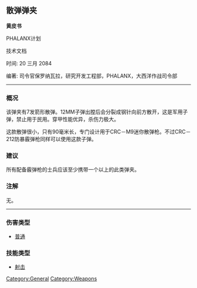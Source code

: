 ## 散弹弹夹

**黄皮书**

PHALANX计划

技术文档

时间: 20 三月 2084

编著: 司令官保罗纳瓦拉，研究开发工程部，PHALANX，大西洋作战司令部

------------------------------------------------------------------------

### 概况

该弹夹有7发箭形散弹。12MM子弹出膛后会分裂成钢针向前方散开，这是军用子弹，禁止用于民用。穿甲性能优异，杀伤力极大。

这款散弹很小，只有90毫米长，专门设计用于CRC－M9迷你散弹枪。不过CRC－212防暴霰弹枪同样可以使用这款子弹。

### 建议

所有配备霰弹枪的士兵应该至少携带一个以上的此类弹夹。

### 注解

无。

------------------------------------------------------------------------

### 伤害类型

- [普通](伤害#普通 "wikilink")

### 技能类型

- [射击](技能#射击 "wikilink")

[Category:General](Category:General "wikilink")
[Category:Weapons](Category:Weapons "wikilink")